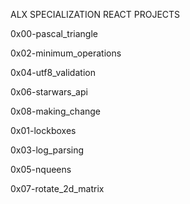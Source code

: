 ALX SPECIALIZATION REACT PROJECTS

0x00-pascal_triangle

0x02-minimum_operations

0x04-utf8_validation 

0x06-starwars_api      

0x08-making_change

0x01-lockboxes        

0x03-log_parsing         

0x05-nqueens          

0x07-rotate_2d_matrix
